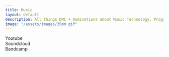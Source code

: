 ```yaml
---
title: Music
layout: default
description: All things DWC + Ruminations about Music Technology, Programming, and Politics.
image: "/assets/images/35mm.gif"
---
```

Youtube  
Soundcloud  
Bandcamp  
